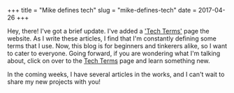 +++
title = "Mike defines tech"
slug = "mike-defines-tech"
date = 2017-04-26
+++

Hey, there! I've got a brief update. I've added a ['Tech Terms'](https//mikehelmers.com/terms/) page the website. As I write these articles, I find that I'm constantly defining some terms that I use. Now, this blog is for beginners and tinkerers alike, so I want to cater to everyone. Going forward, if you are wondering what I'm talking about, click on over to the [Tech Terms](https//mikehelmers.com/terms/) page and learn something new.

In the coming weeks, I have several articles in the works, and I can't wait to share my new projects with you!
